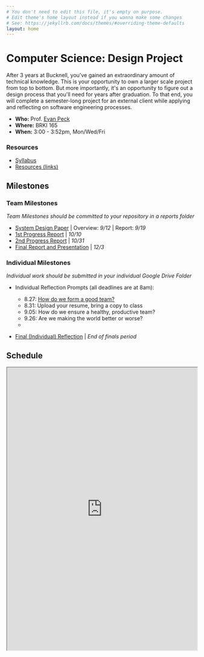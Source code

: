 ```yaml
---
# You don't need to edit this file, it's empty on purpose.
# Edit theme's home layout instead if you wanna make some changes
# See: https://jekyllrb.com/docs/themes/#overriding-theme-defaults
layout: home
---
```


# Computer Science: Design Project
After 3 years at Bucknell, you've gained an extraordinary amount of technical knowledge. This is your opportunity to own a larger scale project from top to bottom. But more importantly, it's an opportunity to figure out a design process that you'll need for years after graduation. To that end, you will complete a semester-long project for an external client while applying and reflecting on software engineering processes.  

- **Who:** Prof. [Evan Peck](http://www.eg.bucknell.edu/~emp017/)
- **Where:** BRKI 165
- **When:** 3:00 - 3:52pm, Mon/Wed/Fri

### Resources
- [Syllabus](docs/syllabus.html)
- [Resources (links)](docs/resources.html)

<!-- - List of External Project Proposals (_TBA_)

- [Team Formation Research Form](https://goo.gl/forms/IIc5Pp8znSGb5ifH3) \| _8/28_ -->

## Milestones

### Team Milestones
_Team Milestones should be committed to your repository in a reports folder_

- [System Design Paper](docs/system.html) \| Overview: _9/12_ \| Report: _9/19_
- [1st Progress Report](docs/progress.html) \| _10/10_
- [2nd Progress Report](docs/progress.html) \| _10/31_
- [Final Report and Presentation](docs/final.html) \| _12/3_

### Individual Milestones
_Individual work should be submitted in your individual Google Drive Folder_

- Individual Reflection Prompts (all deadlines are at 8am):
  - 8.27: [How do we form a good team?](prompts/teamcreation.html)
  - 8.31: Upload your resume, bring a copy to class
  - 9.05: How do we ensure a healthy, productive team?
  - 9.26: Are we making the world better or worse?
  -

- [Final (Individual) Reflection](docs/reflection.html) \| _End of finals period_


## Schedule

<iframe src="https://docs.google.com/spreadsheets/d/e/2PACX-1vQPspG85EOmYAWbeDZ2DLF7Zx8y52q5YJBmWrgoLOa0cViB5aDDjVS7casz6YppXJC6zF3OLJT6CbKS/pubhtml?gid=1114330697&amp;single=true&amp;widget=false&amp;headers=false&amp;range=a1:f47&amp;chrome=false" style="width:100%;height:750px;"></iframe>
